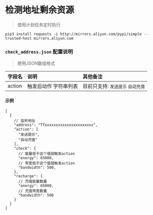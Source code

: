 # 检测地址剩余资源

> 使用计划任务定时执行

```shell
pip3 install requests -i http://mirrors.aliyun.com/pypi/simple --trusted-host mirrors.aliyun.com
```

### `check_address.json` 配置说明

> 使用JSON数组格式

|字段名|说明|其他备注|
|:----|:----|:----|
|action|触发后动作 字符串列表|目前只支持: `发送提示` `自动充值`|

#### 示例
```json5
[
  {
    // 监听地址
    "address": "TTxxxxxxxxxxxxxxxxxxxxxx",
    "action": [
      "发送提示",
      "自动充值"
    ],
    "check": {
      // 能量低于这个值就触发action
      "energy": 65000,
      // 带宽低于这个值就触发action
      "bandwidth": 500,
    },
    "recharge": {
      // 充值能量数量
      "energy": 65000,
      // 充值带宽数量
      "bandwidth": 500
    }
  }
]
```
